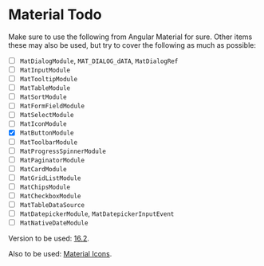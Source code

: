 # Material Todo

Make sure to use the following from Angular Material for sure. Other items these may also be used, but try to cover the following as much as possible:

- [ ] `MatDialogModule`, `MAT_DIALOG_dATA`, `MatDialogRef`
- [ ] `MatInputModule`
- [ ] `MatTooltipModule`
- [ ] `MatTableModule`
- [ ] `MatSortModule`
- [ ] `MatFormFieldModule`
- [ ] `MatSelectModule`
- [ ] `MatIconModule`
- [x] `MatButtonModule`
- [ ] `MatToolbarModule`
- [ ] `MatProgressSpinnerModule`
- [ ] `MatPaginatorModule`
- [ ] `MatCardModule`
- [ ] `MatGridListModule`
- [ ] `MatChipsModule`
- [ ] `MatCheckboxModule`
- [ ] `MatTableDataSource`
- [ ] `MatDatepickerModule`, `MatDatepickerInputEvent`
- [ ] `MatNativeDateModule`

Version to be used: [16.2](https://v16.material.angular.io/components/categories).

Also to be used: [Material Icons](https://mui.com/material-ui/getting-started/installation/#google-web-fonts-2).
